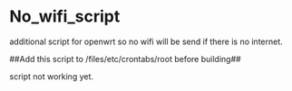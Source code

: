 # No_wifi_script
additional script for openwrt so no wifi will be send if there is no internet.

##Add this script to <buildroot dir>/files/etc/crontabs/root before building##

script not working yet.
